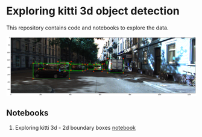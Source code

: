 # Exploring kitti 3d object detection
This repository contains code and notebooks to explore the data.

![](assets/boxes.png)

## Notebooks

1. Exploring kitti 3d - 2d boundary boxes [notebook](1.%20exploring%20kitti%203d%20-%202d%20boundary%20boxes%20.ipynb)
